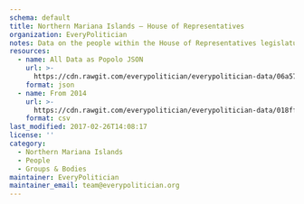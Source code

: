 ```yaml
---
schema: default
title: Northern Mariana Islands — House of Representatives
organization: EveryPolitician
notes: Data on the people within the House of Representatives legislature of Northern Mariana Islands.
resources:
  - name: All Data as Popolo JSON
    url: >-
      https://cdn.rawgit.com/everypolitician/everypolitician-data/06a5786ed46c5cb9d6f0d774ceea162877142b14/data/Northern_Mariana_Islands/House/ep-popolo-v1.0.json
    format: json
  - name: From 2014
    url: >-
      https://cdn.rawgit.com/everypolitician/everypolitician-data/018fffb38bb7fc0a70a2fc1e2822339b77ed983a/data/Northern_Mariana_Islands/House/term-19.csv
    format: csv
last_modified: 2017-02-26T14:08:17
license: ''
category:
  - Northern Mariana Islands
  - People
  - Groups & Bodies
maintainer: EveryPolitician
maintainer_email: team@everypolitician.org
---
```

